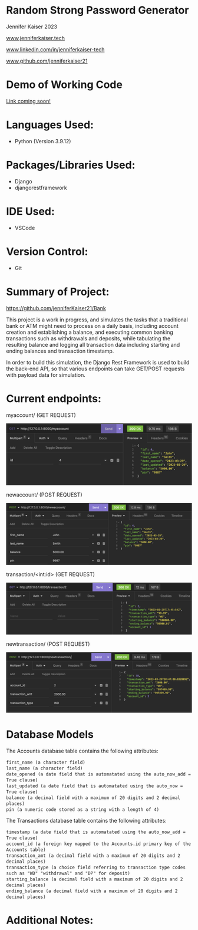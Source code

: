 # Random Strong Password Generator
<p>Jennifer Kaiser 2023 
<p>
<a href="https://www.jenniferkaiser.tech">www.jenniferkaiser.tech</a>
<p>
<a href="https://www.linkedin.com/in/jenniferkaiser-tech">www.linkedin.com/in/jenniferkaiser-tech</a>
<p>
<a href="https://www.github.com/jenniferkaiser21">www.github.com/jenniferkaiser21</a>

# Demo of Working Code
<a href="#">Link coming soon!</a>


# Languages Used:
* Python (Version 3.9.12)

# Packages/Libraries Used:
* Django
* djangorestframework

# IDE Used:
* VSCode

# Version Control:
* Git

# Summary of Project:
https://github.com/jenniferKaiser21/Bank

This project is a work in progress, and simulates the tasks that a traditional bank or ATM might need to process on a daily basis, including account creation and establishing a balance, and executing common banking transactions such as withdrawals and deposits, while tabulating the resulting balance and logging all transaction data including starting and ending balances and transaction timestamp.

In order to build this simulation, the Django Rest Framework is used to build the back-end API, so that various endpoints can take GET/POST requests with payload data for simulation.

# Current endpoints:
myaccount/ (GET REQUEST)

<img src="https://github.com/jenniferKaiser21/Bank/blob/81df1ed2984fbbbf786b02b55b0f080e0ce5a381/images/myaccount_get.png">

newaccount/ (POST REQUEST)

<img src="https://github.com/jenniferKaiser21/Bank/blob/81df1ed2984fbbbf786b02b55b0f080e0ce5a381/images/newaccount_endpoint.png">

transaction/\<int:id\> (GET REQUEST)

<img src="https://github.com/jenniferKaiser21/Bank/blob/81df1ed2984fbbbf786b02b55b0f080e0ce5a381/images/transaction_endpoint_url_id.png">

newtransaction/ (POST REQUEST)

<img src="https://github.com/jenniferKaiser21/Bank/blob/595419e08c1bffdfbe1cbc35790d8b1dd9db718d/images/newtransaction_post_request.png">


# Database Models
The Accounts database table contains the following attributes:

    first_name (a character field)
    last_name (a character field)
    date_opened (a date field that is automatated using the auto_now_add = True clause)
    last_updated (a date field that is automatated using the auto_now = True clause)
    balance (a decimal field with a maximum of 20 digits and 2 decimal places)
    pin (a numeric code stored as a string with a length of 4)

The Transactions database table contains the following attributes:

    timestamp (a date field that is automatated using the auto_now_add = True clause)
    account_id (a foreign key mapped to the Accounts.id primary key of the Accounts table)
    transaction_amt (a decimal field with a maximum of 20 digits and 2 decimal places)
    transaction_type (a choice field referring to transaction type codes such as "WD" "withdrawal" and "DP" for deposit)
    starting_balance (a decimal field with a maximum of 20 digits and 2 decimal places)
    ending_balance (a decimal field with a maximum of 20 digits and 2 decimal places)

# Additional Notes:

